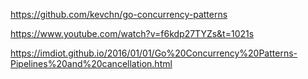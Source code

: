 https://github.com/kevchn/go-concurrency-patterns

https://www.youtube.com/watch?v=f6kdp27TYZs&t=1021s

https://imdiot.github.io/2016/01/01/Go%20Concurrency%20Patterns-Pipelines%20and%20cancellation.html